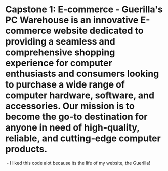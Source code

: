 # Capstone 1: E-commerce - Guerilla's PC Warehouse is an innovative E-commerce website dedicated to providing a seamless and comprehensive shopping experience for computer enthusiasts and consumers looking to purchase a wide range of computer hardware, software, and accessories. Our mission is to become the go-to destination for anyone in need of high-quality, reliable, and cutting-edge computer products.
<a href="#"><img src="img/logo.png" class="logo" alt="" /></a> - I liked this code alot because its the life of my website, the Guerilla!